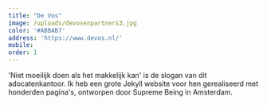 ```yaml
---
title: "De Vos"
image: /uploads/devosenpartners3.jpg
color: '#ABBAB7'
address: 'https://www.devos.nl/'
mobile:
order: 1
---
```


'Niet moeilijk doen als het makkelijk kan' is de slogan van dit adocatenkantoor. Ik heb een grote Jekyll website voor hen gerealiseerd met honderden pagina's, ontworpen door Supreme Being in Amsterdam.